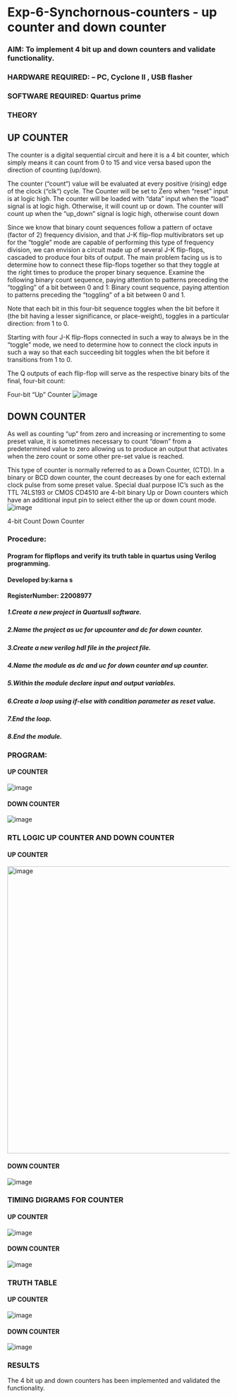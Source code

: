 # Exp-6-Synchornous-counters - up counter and down counter 
### AIM: To implement 4 bit up and down counters and validate  functionality.
### HARDWARE REQUIRED:  – PC, Cyclone II , USB flasher
### SOFTWARE REQUIRED:   Quartus prime
### THEORY 

## UP COUNTER 
The counter is a digital sequential circuit and here it is a 4 bit counter, which simply means it can count from 0 to 15 and vice versa based upon the direction of counting (up/down). 

The counter (“count“) value will be evaluated at every positive (rising) edge of the clock (“clk“) cycle.
The Counter will be set to Zero when “reset” input is at logic high.
The counter will be loaded with “data” input when the “load” signal is at logic high. Otherwise, it will count up or down.
The counter will count up when the “up_down” signal is logic high, otherwise count down

Since we know that binary count sequences follow a pattern of octave (factor of 2) frequency division, and that J-K flip-flop multivibrators set up for the “toggle” mode are capable of performing this type of frequency division, we can envision a circuit made up of several J-K flip-flops, cascaded to produce four bits of output.
The main problem facing us is to determine how to connect these flip-flops together so that they toggle at the right times to produce the proper binary sequence.
Examine the following binary count sequence, paying attention to patterns preceding the “toggling” of a bit between 0 and 1:
Binary count sequence, paying attention to patterns preceding the “toggling” of a bit between 0 and 1.

Note that each bit in this four-bit sequence toggles when the bit before it (the bit having a lesser significance, or place-weight), toggles in a particular direction: from 1 to 0.



 
 

Starting with four J-K flip-flops connected in such a way to always be in the “toggle” mode, we need to determine how to connect the clock inputs in such a way so that each succeeding bit toggles when the bit before it transitions from 1 to 0.

The Q outputs of each flip-flop will serve as the respective binary bits of the final, four-bit count:

 
 

Four-bit “Up” Counter
![image](https://user-images.githubusercontent.com/36288975/169644758-b2f4339d-9532-40c5-af40-8f4f8c942e2c.png)



## DOWN COUNTER 

As well as counting “up” from zero and increasing or incrementing to some preset value, it is sometimes necessary to count “down” from a predetermined value to zero allowing us to produce an output that activates when the zero count or some other pre-set value is reached.

This type of counter is normally referred to as a Down Counter, (CTD). In a binary or BCD down counter, the count decreases by one for each external clock pulse from some preset value. Special dual purpose IC’s such as the TTL 74LS193 or CMOS CD4510 are 4-bit binary Up or Down counters which have an additional input pin to select either the up or down count mode.
![image](https://user-images.githubusercontent.com/36288975/169644844-1a14e123-7228-4ed8-81a9-eb937dff4ac8.png)


4-bit Count Down Counter
### Procedure:

#### Program for flipflops  and verify its truth table in quartus using Verilog programming.
#### Developed by:karna s 
#### RegisterNumber: 22008977
##### 1.Create a new project in QuartusII software.
##### 2.Name the project as uc for upcounter and dc for down counter.
##### 3.Create a new verilog hdl file in the project file.
##### 4.Name the module as dc and uc for down counter and up counter.
##### 5.Within the module declare input and output variables.
##### 6.Create a loop using if-else with condition parameter as reset value.
##### 7.End the loop.
##### 8.End the module.
### PROGRAM:
#### UP COUNTER
![image](https://user-images.githubusercontent.com/121109150/214830484-788ec70b-0593-4c69-9408-6fc17b069c37.png)
#### DOWN COUNTER
![image](https://user-images.githubusercontent.com/121109150/214831349-350ab6cc-c6cd-44b4-8aed-ebad45a6781f.png)

### RTL LOGIC UP COUNTER AND DOWN COUNTER  

#### UP COUNTER
<img width="651" alt="image" src="https://user-images.githubusercontent.com/121109150/214831594-b0c2db50-75d0-4819-9605-ad26a1a335d1.png">

#### DOWN COUNTER
![image](https://user-images.githubusercontent.com/121109150/214831653-742b2b55-ac17-4a84-ba8f-0ccb1d78d9e0.png)


### TIMING DIGRAMS FOR COUNTER  
#### UP COUNTER
![image](https://user-images.githubusercontent.com/121109150/214831685-92bfa471-865c-4b09-9434-43aec9d7ba80.png)

#### DOWN COUNTER
![image](https://user-images.githubusercontent.com/121109150/214831739-7bb624d6-5389-454f-bcc6-6e0b6656116d.png)

### TRUTH TABLE 
#### UP COUNTER
![image](https://user-images.githubusercontent.com/121109150/214831825-92958bcb-90a6-4e22-b02a-3d8e5348aa88.png)

#### DOWN COUNTER
![image](https://user-images.githubusercontent.com/121109150/214831884-0d28fd95-4c79-4fdd-bcbe-8c0e6acbda3b.png)



### RESULTS 
The 4 bit up and down counters has been implemented and validated the functionality.
